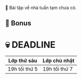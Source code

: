 :speech_balloon: Bài tập về nhà tuần tạm chưa có.

## :gift: Bonus

# :skull: DEADLINE
Lớp thứ sáu  | Lớp chủ nhật
------------- | -------------
19h tối thứ 5  | 19h tối thứ 7
